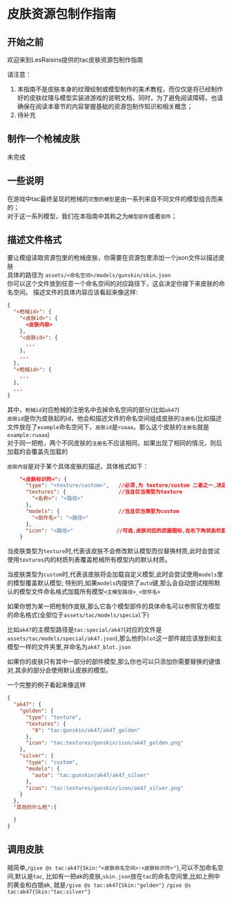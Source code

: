 <style>
  table:{
    margin-left: 0.1%
  }
</style>
# 皮肤资源包制作指南

## 开始之前
欢迎来到LesRaisins提供的tac皮肤资源包制作指南

请注意：  
1. 本指南不是皮肤本身的纹理绘制或模型制作的美术教程，而仅仅是将已经制作好的皮肤纹理与模型实装进游戏的说明文档，同时，为了避免阅读障碍，也请确保在阅读本章节的内容掌握基础的资源包制作知识和相关概念； 
2. 待补充

## 制作一个枪械皮肤
未完成

## 一些说明
在游戏中tac最终呈现的枪械的`完整的模型`是由一系列来自不同文件的模型组合而来的；  
对于这一系列模型，我们在本指南中其称之为`模型部件`或者`部件`；


## 描述文件格式
要让模组读取资源包里的枪械皮肤，你需要在资源包里添加一个json文件以描述皮肤  
具体的路径为
`assets/<命名空间>/models/gunskin/skin.json`  
你可以这个文件放到任意一个命名空间的对应路径下，这会决定你接下来皮肤的命名空间。 
描述文件的具体内容应该看起来像这样:  

```json
{
  "<枪械id>": {
    "<皮肤id>": {
      <皮肤内容>
    },
    "<皮肤id>": {
      ...
    },
    ...
  },
  "<枪械id>": {
    ...
  },
  ...
}
```

其中，`枪械id`对应枪械的注册名中去掉命名空间的部分(比如`ak47`)  
`皮肤id`是你为皮肤起的id，他会和描述文件的命名空间组成皮肤的`注册名`(比如描述文件放在了`example`命名空间下，`皮肤id`是`ruaaa`，那么这个皮肤的`注册名`就是`example:ruaaa`)  
对于同一把枪，两个不同皮肤的`注册名`不应该相同，如果出现了相同的情况，则后加载的会覆盖先加载的

`皮肤内容`是对于某个具体皮肤的描述，具体格式如下：
```json
    "<皮肤标识符>": {
      "type": "<texture/custom>",   //必须,为 texture/custom 二者之一,决定该皮肤是否需要修改模型
      "textures": {                 //当且仅当类型为texture
        "<名称>": "<路径>"
      },
      "models": {                   //当且仅当类型为custom
        "<部件名>": "<路径>"
      },
      "icon": "<路径>"              //可选,皮肤对应的武器图标,在右下角状态栏展示
    }
```
当皮肤类型为`texture`时,代表该皮肤不会修改默认模型而仅替换材质,此时会尝试使用`textures`内的材质列表覆盖枪械所有模型内的默认材质。

当皮肤类型为`custom`时,代表该皮肤将会加载自定义模型,此时会尝试使用`models`里的模型覆盖默认模型;
特别的,如果`models`内提供了`auto`键,那么会自动尝试按照默认的模型文件命名格式加载所有模型`<主模型路径>_<部件名>`

如果你想为某一把枪制作皮肤,那么它各个模型部件的具体命名可以参照官方模型的命名格式(全部位于`assets/tac/models/special`下)

比如`ak47`的主模型路径是`tac:special/ak47`(对应的文件是`assets/tac/models/special/ak47.json`),那么他的`blot`这一部件就应该放到和主模型一样的文件夹里,并命名为`ak47_blot.json`

如果你的皮肤只有其中一部分的部件模型,那么你也可以只添加你需要替换的键值对,其余的部分会使用默认皮肤的模型。

一个完整的例子看起来像这样
```json
{
  "ak47": {
    "golden": {
      "type": "texture",
      "textures": {
        "0": "tac:gunskin/ak47/ak47_golden"
      },
      "icon": "tac:textures/gunskin/icon/ak47_golden.png"
    },
    "silver": {
      "type": "custom",
      "models": {
        "auto": "tac:gunskin/ak47/ak47_silver"
      },
      "icon": "tac:textures/gunskin/icon/ak47_silver.png"
    }
  },
  "其他的什么枪":{

  }
}
```

## 调用皮肤
贼简单,`/give @s tac:ak47{Skin:"<皮肤命名空间>:<皮肤标识符>"}`,可以不加命名空间,默认是`tac`,
比如有一把ak的皮肤,`skin.json`放在`tac`的命名空间里,比如上例中的黄金和白银ak,
就是`/give @s tac:ak47{Skin:"golden"}` `/give @s tac:ak47{Skin:"tac:silver"}`  
